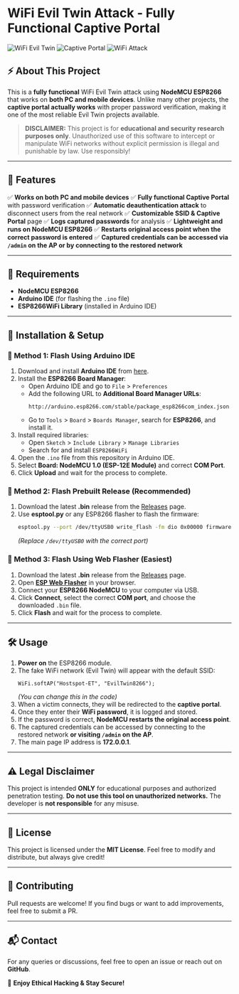 # WiFi Evil Twin Attack - Fully Functional Captive Portal

![WiFi Evil Twin](https://img.shields.io/badge/ESP8266-NODEMCU-blue) ![Captive Portal](https://img.shields.io/badge/Captive%20Portal-Working-green) ![WiFi Attack](https://img.shields.io/badge/WiFi%20Evil%20Twin-Advanced-red)

## ⚡ About This Project
This is a **fully functional** WiFi Evil Twin attack using **NodeMCU ESP8266** that works on **both PC and mobile devices**. Unlike many other projects, the **captive portal actually works** with proper password verification, making it one of the most reliable Evil Twin projects available. 

> **DISCLAIMER:** This project is for **educational and security research purposes only**. Unauthorized use of this software to intercept or manipulate WiFi networks without explicit permission is illegal and punishable by law. Use responsibly!

---

## 🚀 Features
✅ **Works on both PC and mobile devices**
✅ **Fully functional Captive Portal** with password verification
✅ **Automatic deauthentication attack** to disconnect users from the real network
✅ **Customizable SSID & Captive Portal** page
✅ **Logs captured passwords** for analysis
✅ **Lightweight and runs on NodeMCU ESP8266**
✅ **Restarts original access point when the correct password is entered**
✅ **Captured credentials can be accessed via `/admin` on the AP or by connecting to the restored network**

---

## 📜 Requirements
- **NodeMCU ESP8266**
- **Arduino IDE** (for flashing the `.ino` file)
- **ESP8266WiFi Library** (installed in Arduino IDE)

---

## 🔧 Installation & Setup
### 📌 Method 1: Flash Using Arduino IDE
1. Download and install **Arduino IDE** from [here](https://www.arduino.cc/en/software).
2. Install the **ESP8266 Board Manager**:
   - Open Arduino IDE and go to `File` > `Preferences`
   - Add the following URL to **Additional Board Manager URLs**:
     ```
     http://arduino.esp8266.com/stable/package_esp8266com_index.json
     ```
   - Go to `Tools` > `Board` > `Boards Manager`, search for **ESP8266**, and install it.
3. Install required libraries:
   - Open `Sketch` > `Include Library` > `Manage Libraries`
   - Search for and install `ESP8266WiFi`
4. Open the `.ino` file from this repository in Arduino IDE.
5. Select **Board: NodeMCU 1.0 (ESP-12E Module)** and correct **COM Port**.
6. Click **Upload** and wait for the process to complete.

### 📌 Method 2: Flash Prebuilt Release (Recommended)
1. Download the latest **.bin** release from the [Releases](https://github.com/ShorterKing/Nodemcu-8266-Evil-Twin/releases/tag/Release) page.
2. Use **esptool.py** or any ESP8266 flasher to flash the firmware:
   ```bash
   esptool.py --port /dev/ttyUSB0 write_flash -fm dio 0x00000 firmware.bin
   ```
   *(Replace `/dev/ttyUSB0` with the correct port)*

### 📌 Method 3: Flash Using Web Flasher (Easiest)
1. Download the latest **.bin** release from the [Releases](https://github.com/ShorterKing/Nodemcu-8266-Evil-Twin/releases/tag/Release) page.
2. Open **[ESP Web Flasher](https://esp.huhn.me/)** in your browser.
3. Connect your **ESP8266 NodeMCU** to your computer via USB.
4. Click **Connect**, select the correct **COM port**, and choose the downloaded `.bin` file.
5. Click **Flash** and wait for the process to complete.

---

## 🛠 Usage
1. **Power on** the ESP8266 module.
2. The fake WiFi network (Evil Twin) will appear with the default SSID:
   ```
   WiFi.softAP("Hostspot-ET", "EvilTwin8266");
   ```
   *(You can change this in the code)*
3. When a victim connects, they will be redirected to the **captive portal**.
4. Once they enter their **WiFi password**, it is logged and stored.
5. If the password is correct, **NodeMCU restarts the original access point**.
6. The captured credentials can be accessed by connecting to the restored network **or visiting `/admin` on the AP**.
7. The main page IP address is **172.0.0.1**.

---

## ⚠️ Legal Disclaimer
This project is intended **ONLY** for educational purposes and authorized penetration testing. **Do not use this tool on unauthorized networks.** The developer is **not responsible** for any misuse.

---

## 📜 License
This project is licensed under the **MIT License**. Feel free to modify and distribute, but always give credit!

---

## 🤝 Contributing
Pull requests are welcome! If you find bugs or want to add improvements, feel free to submit a PR.

---

## 📬 Contact
For any queries or discussions, feel free to open an issue or reach out on **GitHub**.

🎯 **Enjoy Ethical Hacking & Stay Secure!**

